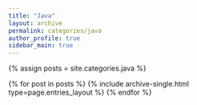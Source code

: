 ```yaml
---
title: "Java"
layout: archive
permalink: categories/java
author_profile: true
sidebar_main: true
---
```


{% assign posts = site.categories.java %}

{% for post in posts %} {% include archive-single.html type=page.entries_layout %} {% endfor %}
